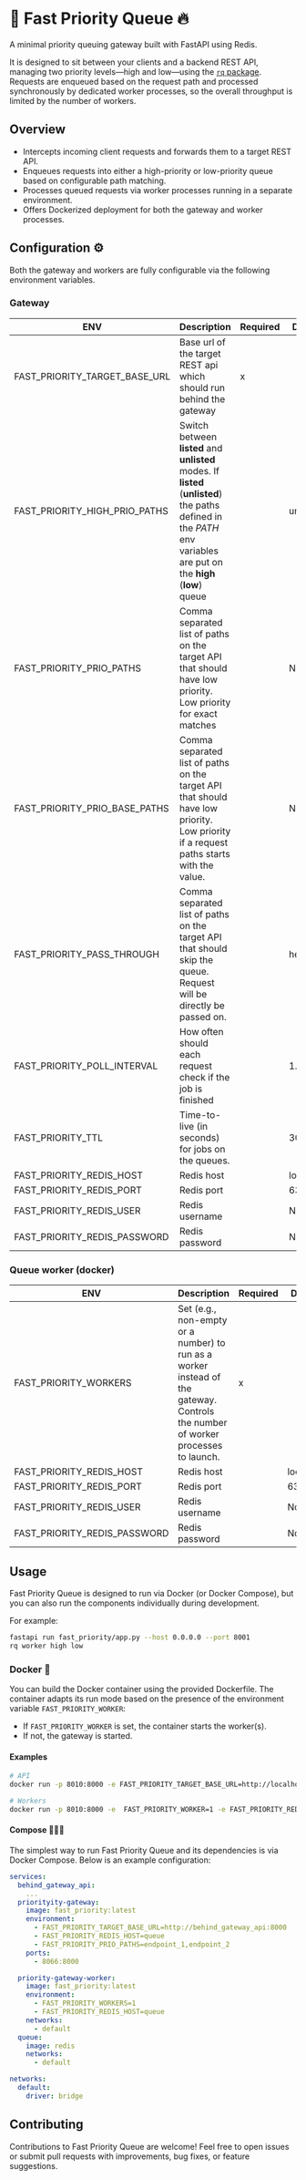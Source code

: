 # 🚀 Fast Priority Queue 🔥

A minimal priority queuing gateway built with FastAPI using Redis.

It is designed to sit between your clients and a backend REST API, managing two priority levels—high and low—using the [`rq` package](https://python-rq.org/). Requests are enqueued based on the request path and processed synchronously by dedicated worker processes, so the overall throughput is limited by the number of workers.

## Overview

- Intercepts incoming client requests and forwards them to a target REST API.
- Enqueues requests into either a high-priority or low-priority queue based on configurable path matching.
- Processes queued requests via worker processes running in a separate environment.
- Offers Dockerized deployment for both the gateway and worker processes.


## Configuration ⚙️

Both the gateway and workers are fully configurable via the following environment variables.

### Gateway

| ENV                                       | Description                                                                                                                                | Required | Default   |
|-------------------------------------------|--------------------------------------------------------------------------------------------------------------------------------------------|----------|-----------|
| FAST_PRIORITY_TARGET_BASE_URL       | Base url of the target REST api which should run behind the gateway                                                                        | x        |           |
| FAST_PRIORITY_HIGH_PRIO_PATHS       | Switch between **listed** and **unlisted** modes. If **listed** (**unlisted**) the paths defined in the _PATH_ env variables are put on the **high** (**low**) queue |          | unlisted  |
| FAST_PRIORITY_PRIO_PATHS            | Comma separated list of paths on the target API that should have low priority. Low priority for exact matches                              |          | None      |
| FAST_PRIORITY_PRIO_BASE_PATHS       | Comma separated list of paths on the target API that should have low priority. Low priority if a request paths starts with the value.      |          | None      |
| FAST_PRIORITY_PASS_THROUGH          | Comma separated list of paths on the target API that should skip the queue. Request will be directly be passed on.                         |          | health/   |
| FAST_PRIORITY_POLL_INTERVAL         | How often should each request check if the job is finished                                                                                 |          | 1.0       |
| FAST_PRIORITY_TTL                   | Time-to-live (in seconds) for jobs on the queues.	                                                                                         |          | 300       |
| FAST_PRIORITY_REDIS_HOST            | Redis host                                                                                                                                 |          | localhost |
| FAST_PRIORITY_REDIS_PORT            | Redis port                                                                                                                                 |          | 6379      |
| FAST_PRIORITY_REDIS_USER            | Redis username                                                                                                                             |          | None      |
| FAST_PRIORITY_REDIS_PASSWORD        | Redis password                                                                                                                             |          | None      |

### Queue worker (docker)

| ENV                                 | Description                                                                                                                           | Required | Default   |
|-------------------------------------|---------------------------------------------------------------------------------------------------------------------------------------|----------|-----------|
| FAST_PRIORITY_WORKERS               | Set (e.g., non-empty or a number) to run as a worker instead of the gateway. Controls the number of worker processes to launch.       | x        |           |
| FAST_PRIORITY_REDIS_HOST            | Redis host                                                                                                                            |          | localhost |
| FAST_PRIORITY_REDIS_PORT            | Redis port                                                                                                                            |          | 6379      |
| FAST_PRIORITY_REDIS_USER            | Redis username                                                                                                                        |          | None      |
| FAST_PRIORITY_REDIS_PASSWORD        | Redis password                                                                                                                        |          | None      |

## Usage

Fast Priority Queue is designed to run via Docker (or Docker Compose), but you can also run the components individually during development.

For example:

```bash
fastapi run fast_priority/app.py --host 0.0.0.0 --port 8001
rq worker high low
```

### Docker 🐳

You can build the Docker container using the provided Dockerfile. The container adapts its run mode based on the presence of the environment variable `FAST_PRIORITY_WORKER`:

- If `FAST_PRIORITY_WORKER` is set, the container starts the worker(s).
- If not, the gateway is started.



#### Examples


```bash
# API
docker run -p 8010:8000 -e FAST_PRIORITY_TARGET_BASE_URL=http://localhost:8011 -e FAST_PRIORITY_REDIS_HOST=localhost fast_priority:latest

# Workers
docker run -p 8010:8000 -e  FAST_PRIORITY_WORKER=1 -e FAST_PRIORITY_REDIS_HOST=localhost fast_priority:latest
```


#### Compose 🐳🐳🐳

The simplest way to run Fast Priority Queue and its dependencies is via Docker Compose. Below is an example configuration:

```yml
services:
  behind_gateway_api:
    ...
  priorityity-gateway:
    image: fast_priority:latest
    environment:
      - FAST_PRIORITY_TARGET_BASE_URL=http://behind_gateway_api:8000
      - FAST_PRIORITY_REDIS_HOST=queue
      - FAST_PRIORITY_PRIO_PATHS=endpoint_1,endpoint_2
    ports:
      - 8066:8000

  priority-gateway-worker:
    image: fast_priority:latest
    environment:
      - FAST_PRIORITY_WORKERS=1
      - FAST_PRIORITY_REDIS_HOST=queue
    networks:
      - default
  queue:
    image: redis
    networks:
      - default

networks:
  default:
    driver: bridge

```


## Contributing
Contributions to Fast Priority Queue are welcome! Feel free to open issues or submit pull requests with improvements, bug fixes, or feature suggestions.

